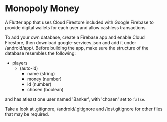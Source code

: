 # Monopoly Money
A Flutter app that uses Cloud Firestore included with Google Firebase to provide digital wallets for each user and allow cashless transactions.

To add your own database, create a Firebase app and enable Cloud Firestore, then download google-services.json and add it under /android/app/.
Before building the app, make sure the structure of the database resembles the following:
- players
  - (auto-id)
    - name (string)
    - money (number)
    - id (number)
    - chosen (boolean)

and has atleast one user named 'Banker', with 'chosen' set to `false`.

Take a look at .gitignore, /android/.gitignore and /ios/.gitignore for other files that may be required.